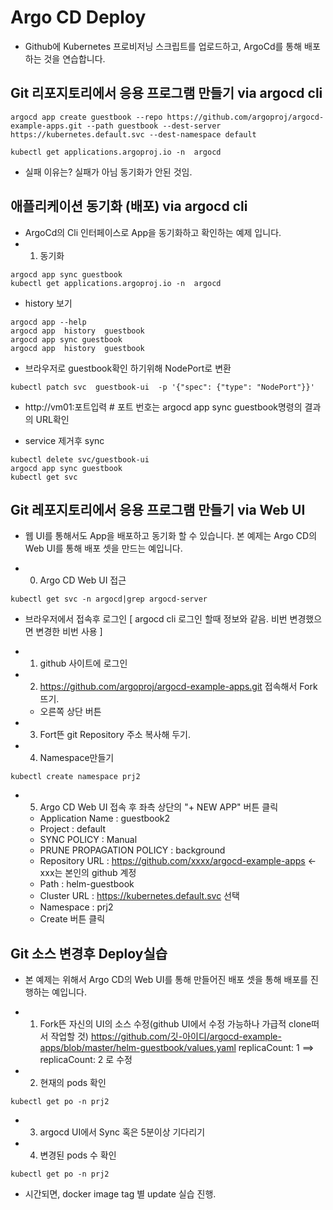 # Argo CD Deploy
* Github에 Kubernetes 프로비저닝 스크립트를 업로드하고, ArgoCd를 통해 배포하는 것을 연습합니다.
## Git 리포지토리에서 응용 프로그램 만들기 via argocd cli
```
argocd app create guestbook --repo https://github.com/argoproj/argocd-example-apps.git --path guestbook --dest-server https://kubernetes.default.svc --dest-namespace default

kubectl get applications.argoproj.io -n  argocd
```
* 실패 이유는? 실패가 아님 동기화가 안된 것임.

## 애플리케이션 동기화 (배포) via argocd cli
* ArgoCd의 Cli 인터페이스로 App을 동기화하고 확인하는 예제 입니다.
* 1. 동기화
```
argocd app sync guestbook
kubectl get applications.argoproj.io -n  argocd
```

* history 보기
```
argocd app --help
argocd app  history  guestbook
argocd app sync guestbook
argocd app  history  guestbook
```

* 브라우저로 guestbook확인 하기위해 NodePort로 변환
```
kubectl patch svc  guestbook-ui  -p '{"spec": {"type": "NodePort"}}'
```
  - http://vm01:포트입력  # 포트 번호는 argocd app sync guestbook명령의 결과의 URL확인

* service 제거후 sync
```
kubectl delete svc/guestbook-ui
argocd app sync guestbook
kubectl get svc
```


## Git 레포지토리에서 응용 프로그램 만들기 via Web UI
* 웹 UI를 통해서도 App을 배포하고 동기화 할 수 있습니다. 본 예제는 Argo CD의 Web UI를 통해 배포 셋을 만드는 예입니다.

* 0. Argo CD Web UI 접근
```
kubectl get svc -n argocd|grep argocd-server
```
  - 브라우저에서 접속후 로그인 [  argocd cli 로그인 할때 정보와 같음. 비번 변경했으면 변경한 비번 사용 ]

* 1. github 사이트에 로그인
* 2. https://github.com/argoproj/argocd-example-apps.git 접속해서 Fork뜨기.
  - 오른쪽 상단 버튼
* 3. Fort뜬 git Repository 주소 복사해 두기.
* 4. Namespace만들기
```
kubectl create namespace prj2
```
* 5. Argo CD Web UI 접속 후 좌측 상단의 "+ NEW APP" 버튼 클릭
  - Application Name : guestbook2
  - Project : default
  - SYNC POLICY : Manual
  - PRUNE PROPAGATION POLICY : background
  - Repository URL : https://github.com/xxxx/argocd-example-apps   ← xxx는 본인의 github 계정
  - Path : helm-guestbook
  - Cluster URL : https://kubernetes.default.svc 선택
  - Namespace : prj2
  - Create 버튼 클릭

## Git 소스 변경후 Deploy실습
* 본 예제는 위해서 Argo CD의 Web UI를 통해 만들어진 배포 셋을 통해 배포를 진행하는 예입니다.

* 1. Fork뜬 자신의 UI의 소스 수정(github UI에서 수정 가능하나 가급적 clone떠서 작업할 것)
    https://github.com/깃-아이디/argocd-example-apps/blob/master/helm-guestbook/values.yaml
      replicaCount: 1 ==> replicaCount: 2 로 수정

* 2. 현재의 pods 확인
```
kubectl get po -n prj2
```

* 3. argocd UI에서 Sync 혹은 5분이상 기다리기

* 4. 변경된 pods 수 확인
```
kubectl get po -n prj2
```

* 시간되면, docker image tag 별 update 실습 진행.
